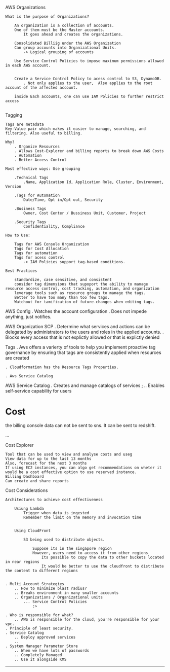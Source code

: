 AWS Organizations
	
	What is the purpose of Organizations?

		An organization is a collection of accounts.
		One of them must be the Master accounts.
			It goes ahead and creates the organizations.

		Consolidated Billiig under the AWS Organization
		Can group accounts into Organizational Units.
			-> Logical grouping of accounts
		
		Use Service Control Policies to impose maximum permissions allowed in each AWS account.


		Create a Service Control Policy to acess control to S3, DynamoDB.
			. Not only applies to the user,  Also applies to the root account of the affected account.
	
		inside Each accounts, one can use IAM Policies to further restrict access


##

Tagging
	
	Tags are metadata
	Key-Value pair which makes it easier to manage, searching, and filtering. Also useful to billing.

	Why?
		. Organize Resources
		. Allows Cost-Explorer and billing reports to break down AWS Costs
		. Automation
		. Better Access Control

	Most effective ways: Use grouping

		.Technical Tags
			.Name, Application Id, Application Role, Cluster, Environment, Version

		.Tags for Automation
			Date/Time, Opt in/Opt out, Security

		.Business Tags
			Owner, Cost Center / Bussiness Unit, Customer, Project
		
		.Security Tags
			Confidentiality, Compliance

	How to Use:

		Tags for AWS Console Organization
		Tags for Cost Allocation
		Tags for automation
		Tags for acess control
			-> IAM Policies support tag-based conditions.

	Best Practices
   
		standardize, case sensitive, and consistent
		consider tag dimensions that supoport the ability to manage resource access control, cost tracking, automation, and organization
		leverage tools such as resource groups to manage the tags.
		Better to have too many than too few tags.
		Watchout for tamification of future-changes when editing tags.


AWS Config
    . Watches the account configuration
    . Does not impede anything, just notifies.  

AWS Organization 
    SCP
        . Determine what services and actions can be delegated by administrators to the users and roles in the applied accounts.
        . Blocks every access that is not explictly allowed or that is explictly denied
    

Tags
    . Aws offers a varierty of tools to help you implement proactive tag governance by ensuring that tags are consistently applied when resources are created

    . Cloudformation has the Resource Tags Properties.

    . Aws Service Catalog 


AWS Service Catalog
    . Creates and manage catalogs of services ; 
    .. Enables self-service capability for users



# Cost

the billing console data can not be sent to sns.
It can be sent to redshift.

...





Cost Explorer


	
	Tool that can be used to view and analyse costs and useg
	View data for up to the last 13 months
	Also, forecast for the next 3 months
	If using EC2 instances, you can algo get recommendations on wheter it would be a cost effective option to use reserved instance.
	Billing Dashboard
	Can create and share reports



Cost Considerations
	
	Architectures to achieve cost effectiveness

		Usiung Lambda
			Trigger when data is ingested
			Remember the limit on the memory and invocation time


		Using CloudFront

			S3 being used to distribute objects. 

				Suppose its in the singapore region
				However, users need to access it from other regions
					Its possible to copy the data to other buckets located in near regions
					It would be better to use the cloudfront to distribute the content to different regions


    . Multi Account Strategies
        .. How to minimize blast radius?
        .. Breaks environment in many smaller accounts
        .. Organizations / Organizational units
            ... Service Control Policies
                :>  

    . Who is responsible for what?
        .. AWS is responsible for the cloud, you're responsible for your vpc.
    . Principle of least security.
    . Service Catalog
        .. Deploy approved services
        .. 
    . System Manager Parameter Store
        .. When we have lots of passwords
        .. Completely Managed
        .. Use it alongside KMS
___




